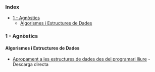### Index

* [1 - Agnòstics](#1---agnòstics)
    * [Algorismes i Estructures de Dades](#algorismes-i-estructures-de-dades)

### 1 - Agnòstics

#### Algorismes i Estructures de Dades

* [Apropament a les estructures de dades des del programari lliure](https://repositori.udl.cat/bitstream/handle/10459.1/63471/Eines%20Josep%20M%20Ribo%20electronic.pdf?sequence=1&isAllowed=y) - Descarga directa
